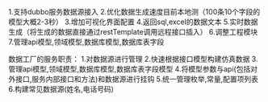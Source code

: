 1.支持dubbo服务数据源接入
2.优化数据生成速度目前本地测（100条10个字段的模型大概2-3秒）
3.增加可视化界面配置
4.返回sql,excel的数据文本
5.实时数据生成（将生成的数据直接通过restTemplate调用远程接口插入）
6.调整工程模块
7.管理api模型,领域模型,数据库模型,数据库表字段

数据工厂的服务职责：
1.对数据源进行管理
2.快速根据接口模型构建仿真数据
3.管理api模型,领域模型,数据库模型,数据库表字段模型
4.将模型参数与api(包括对外接口,服务内部接口和方法)和数据源进行挂钩
5.统一管理枚举,常量,配置项列表
6.构建常见数据源(姓名,电话号码)


